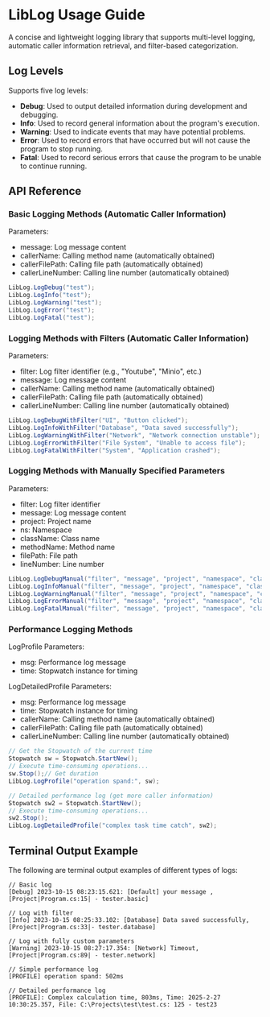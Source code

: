 # LibLog Usage Guide

A concise and lightweight logging library that supports multi-level logging, automatic caller information retrieval, and filter-based categorization.

## Log Levels

Supports five log levels:

- **Debug**: Used to output detailed information during development and debugging.
- **Info**: Used to record general information about the program's execution.
- **Warning**: Used to indicate events that may have potential problems.
- **Error**: Used to record errors that have occurred but will not cause the program to stop running.
- **Fatal**: Used to record serious errors that cause the program to be unable to continue running.

## API Reference

### Basic Logging Methods (Automatic Caller Information)

Parameters:
* message: Log message content
* callerName: Calling method name (automatically obtained)
* callerFilePath: Calling file path (automatically obtained)
* callerLineNumber: Calling line number (automatically obtained)

```csharp
LibLog.LogDebug("test");
LibLog.LogInfo("test");
LibLog.LogWarning("test");
LibLog.LogError("test");
LibLog.LogFatal("test");
```

### Logging Methods with Filters (Automatic Caller Information)

Parameters:
* filter: Log filter identifier (e.g., "Youtube", "Minio", etc.)
* message: Log message content
* callerName: Calling method name (automatically obtained)
* callerFilePath: Calling file path (automatically obtained)
* callerLineNumber: Calling line number (automatically obtained)

```csharp
LibLog.LogDebugWithFilter("UI", "Button clicked");
LibLog.LogInfoWithFilter("Database", "Data saved successfully");
LibLog.LogWarningWithFilter("Network", "Network connection unstable");
LibLog.LogErrorWithFilter("File System", "Unable to access file");
LibLog.LogFatalWithFilter("System", "Application crashed");
```

### Logging Methods with Manually Specified Parameters

Parameters:
* filter: Log filter identifier
* message: Log message content
* project: Project name
* ns: Namespace
* className: Class name
* methodName: Method name
* filePath: File path
* lineNumber: Line number

```csharp
LibLog.LogDebugManual("filter", "message", "project", "namespace", "className", "methodName", "filePath", 1);
LibLog.LogInfoManual("filter", "message", "project", "namespace", "className", "methodName", "filePath", 1);
LibLog.LogWarningManual("filter", "message", "project", "namespace", "className", "methodName", "filePath", 1);
LibLog.LogErrorManual("filter", "message", "project", "namespace", "className", "methodName", "filePath", 1);
LibLog.LogFatalManual("filter", "message", "project", "namespace", "className", "methodName", "filePath", 1);
```

### Performance Logging Methods

LogProfile Parameters:
* msg: Performance log message
* time: Stopwatch instance for timing

LogDetailedProfile Parameters:
* msg: Performance log message
* time: Stopwatch instance for timing
* callerName: Calling method name (automatically obtained)
* callerFilePath: Calling file path (automatically obtained)
* callerLineNumber: Calling line number (automatically obtained)

```csharp
// Get the Stopwatch of the current time
Stopwatch sw = Stopwatch.StartNew();
// Execute time-consuming operations...
sw.Stop();// Get duration
LibLog.LogProfile("operation spand:", sw);

// Detailed performance log (get more caller information)
Stopwatch sw2 = Stopwatch.StartNew();
// Execute time-consuming operations...
sw2.Stop();
LibLog.LogDetailedProfile("complex task time catch", sw2);
```

## Terminal Output Example

The following are terminal output examples of different types of logs:

```
// Basic log
[Debug] 2023-10-15 08:23:15.621: [Default] your message , [Project|Program.cs:15| - tester.basic]

// Log with filter
[Info] 2023-10-15 08:25:33.102: [Database] Data saved successfully, [Project|Program.cs:33|- tester.database]

// Log with fully custom parameters
[Warning] 2023-10-15 08:27:17.354: [Network] Timeout, [Project|Program.cs:89| - tester.network]

// Simple performance log
[PROFILE] operation spand: 502ms

// Detailed performance log
[PROFILE]: Complex calculation time, 803ms, Time: 2025-2-27 10:30:25.357, File: C:\Projects\test\test.cs: 125 - test23
```
